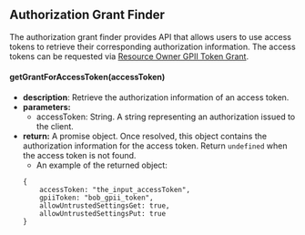## Authorization Grant Finder

The authorization grant finder provides API that allows users to use access tokens to retrieve their corresponding authorization information. The access tokens can be requested via [Resource Owner GPII Token Grant](https://wiki.gpii.net/w/GPII_OAuth_2_Guide#Resource_Owner_GPII_Token_Grant).

#### getGrantForAccessToken(accessToken)
* **description**: Retrieve the authorization information of an access token.
* **parameters:**
    * accessToken: String. A string representing an authorization issued to the
    client.
* **return:** A promise object. Once resolved, this object contains the authorization information for the access token. Return `undefined` when the access token is not found.
    - An example of the returned object:
    ```
    {
        accessToken: "the_input_accessToken",
        gpiiToken: "bob_gpii_token",
        allowUntrustedSettingsGet: true,
        allowUntrustedSettingsPut: true
    }
    ```
